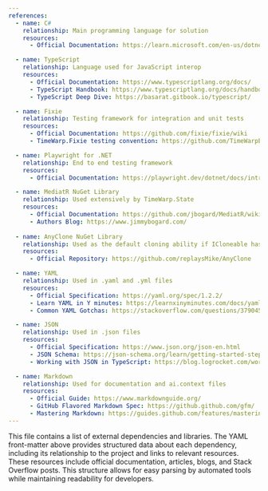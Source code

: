 ```yaml
---
references:
  - name: C#
    relationship: Main programming language for solution
    resources:
      - Official Documentation: https://learn.microsoft.com/en-us/dotnet/csharp/

  - name: TypeScript
    relationship: Language used for JavaScript interop
    resources:
      - Official Documentation: https://www.typescriptlang.org/docs/
      - TypeScript Handbook: https://www.typescriptlang.org/docs/handbook/intro.html
      - TypeScript Deep Dive: https://basarat.gitbook.io/typescript/

  - name: Fixie
    relationship: Testing framework for integration and unit tests
    resources:
      - Official Documentation: https://github.com/fixie/fixie/wiki
      - TimeWarp.Fixie testing convention: https://github.com/TimeWarpEngineering/timewarp-fixie

  - name: Playwright for .NET
    relationship: End to end testing framework
    resources:
      - Official Documentation: https://playwright.dev/dotnet/docs/intro

  - name: MediatR NuGet Library
    relationship: Used extensively by TimeWarp.State
    resources:
      - Official Documentation: https://github.com/jbogard/MediatR/wiki
      - Authors Blog: https://www.jimmybogard.com/
        
  - name: AnyClone NuGet Library
    relationship: Used as the default cloning ability if ICloneable has not been implemented.
    resources:
      - Official Repository: https://github.com/replaysMike/AnyClone

  - name: YAML
    relationship: Used in .yaml and .yml files
    resources:
      - Official Specification: https://yaml.org/spec/1.2.2/
      - Learn YAML in Y minutes: https://learnxinyminutes.com/docs/yaml/
      - Common YAML Gotchas: https://stackoverflow.com/questions/3790454/how-do-i-break-a-string-over-multiple-lines

  - name: JSON
    relationship: Used in .json files
    resources:
      - Official Specification: https://www.json.org/json-en.html
      - JSON Schema: https://json-schema.org/learn/getting-started-step-by-step
      - Working with JSON in TypeScript: https://blog.logrocket.com/working-with-json-typescript/

  - name: Markdown
    relationship: Used for documentation and ai.context files
    resources:
      - Official Guide: https://www.markdownguide.org/
      - GitHub Flavored Markdown Spec: https://github.github.com/gfm/
      - Mastering Markdown: https://guides.github.com/features/mastering-markdown/
---
```


This file contains a list of external dependencies and libraries.
The YAML front-matter above provides structured data about each dependency, 
including its relationship to the project and links to relevant resources. 
These resources include official documentation, articles, blogs, and Stack Overflow posts. 
This structure allows for easy parsing by automated tools while maintaining readability for developers.
